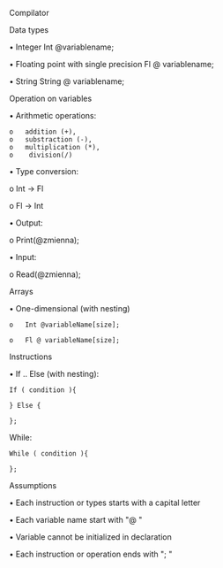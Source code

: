 Compilator


Data types

  •	Integer Int @variablename;

  •	Floating point with single precision Fl @ variablename;

  •	String String @ variablename;

Operation on variables

 •	Arithmetic operations: 

    o	addition (+), 
    o	substraction (-), 
    o	multiplication (*),
    o	 division(/)
 •	Type conversion:
 
   o	Int -> Fl
   
   o	Fl -> Int
   
 •	Output:
 
   o	Print(@zmienna);
   
 •	Input:
 
  o	Read(@zmienna);
  
Arrays

 •	One-dimensional (with nesting)
 
    o	Int @variableName[size];
    
    o	Fl @ variableName[size];
Instructions

   •	If .. Else (with  nesting):
   
    If ( condition ){

    } Else {
    
    };
 While:
 
    While ( condition ){

    };

Assumptions

•	Each instruction or types starts with a capital letter

•	Each variable name  start with "@ "

•	Variable cannot be initialized in declaration

•	Each instruction or operation ends with "; "




